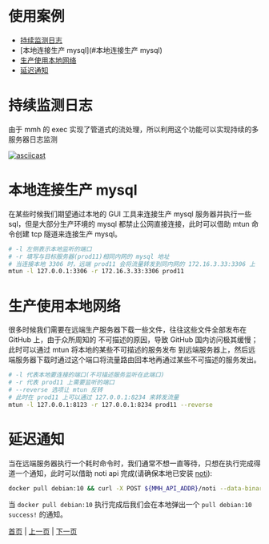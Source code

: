 # 使用案例

- [持续监测日志](#持续监测日志)
- [本地连接生产 mysql](#本地连接生产 mysql)
- [生产使用本地网络](#生产使用本地网络)
- [延迟通知](#延迟通知)

# 持续监测日志

由于 mmh 的 exec 实现了管道式的流处理，所以利用这个功能可以实现持续的多服务器日志监测

[![asciicast](https://asciinema.org/a/ImFLQGWlUgeEtOwJOPxxxxKMk.svg)](https://asciinema.org/a/ImFLQGWlUgeEtOwJOPxxxxKMk)

# 本地连接生产 mysql

在某些时候我们期望通过本地的 GUI 工具来连接生产 mysql 服务器并执行一些 sql，但是大部分生产环境的 mysql
都禁止公网直接连接，此时可以借助 mtun 命令创建 tcp 隧道来连接生产 mysql。

``` sh
# -l 左侧表示本地监听的端口
# -r 填写与目标服务器(prod11)相同内网的 mysql 地址
# 当连接本地 3306 时，远端 prod11 会将流量转发到同内网的 172.16.3.33:3306 上
mtun -l 127.0.0.1:3306 -r 172.16.3.33:3306 prod11
```

# 生产使用本地网络

很多时候我们需要在远端生产服务器下载一些文件，往往这些文件全部发布在 GitHub 上，由于众所周知的
不可描述的原因，导致 GitHub 国内访问极其缓慢；此时可以通过 mtun 将本地的某些不可描述的服务发布
到远端服务器上，然后远端服务器下载时通过这个端口将流量路由回本地再通过某些不可描述的服务发出。

``` sh
# -l 代表本地要连接的端口(不可描述服务监听在此端口)
# -r 代表 prod11 上需要监听的端口
# --reverse 选项让 mtun 反转
# 此时在 prod11 上可以通过 127.0.0.1:8234 来转发流量
mtun -l 127.0.0.1:8123 -r 127.0.0.1:8234 prod11 --reverse
```

# 延迟通知

当在远端服务器执行一个耗时命令时，我们通常不想一直等待，只想在执行完成得道一个通知，此时可以借助
noti api 完成(请确保本地已安装 [noti](https://github.com/variadico/noti)):

``` sh
docker pull debian:10 && curl -X POST ${MMH_API_ADDR}/noti --data-binary "pull debian:10 success!"
```

当 `docker pull debian:10` 执行完成后我们会在本地弹出一个 `pull debian:10 success!` 的通知。

[首页](.) | [上一页](06-build) | [下一页](08-q_a)
